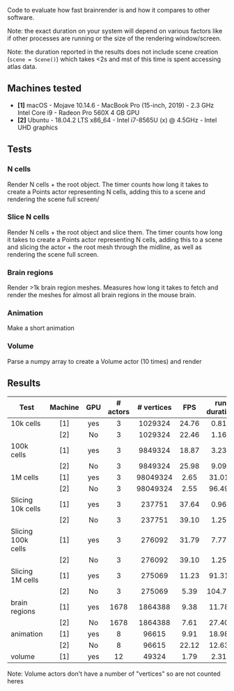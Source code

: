 Code to evaluate how fast brainrender is and how it compares to other software.

Note: the exact duration on your system will depend on various factors like if other processes are
running or the size of the rendering window/screen.

Note: the duration reported in the results does not include scene creation (`scene = Scene()`) which takes <2s and mst of this time is spent accessing atlas data.

## Machines tested
* **[1]** macOS - Mojave 10.14.6 - MacBook Pro (15-inch, 2019) - 2.3 GHz Intel Core i9 - Radeon Pro 560X 4 GB GPU
* **[2]** Ubuntu - 18.04.2 LTS x86_64 - Intel i7-8565U (x) @ 4.5GHz - Intel UHD graphics

## Tests
### N cells
Render N cells + the root object. The timer counts how long it takes to create a Points actor
representing N cells, adding this to a scene and rendering the scene full screen/

### Slice N cells
Render N cells + the root object and slice them. The timer counts how long it takes to create a Points actor
representing N cells, adding this to a scene and slicing the actor + the root mesh
through the midline, as well as rendering the scene full screen.

### Brain regions
Render >1k brain region meshes. Measures how long it takes to fetch and render the meshes
for almost all brain regions in the mouse brain. 

### Animation
Make a short animation

### Volume
Parse a numpy array to create a Volume actor (10 times) and render

## Results
| Test | Machine | GPU | # actors | # vertices | FPS | run duration | benchmark file |
| ---- |:-------:|:---:|:--------:|:----------:|:---:|:------------:| --------------:|
| 10k cells | [1] | yes | 3 | 1029324 | 24.76 | 0.81s | bm_cells.py |
|  | [2] | No | 3 | 1029324 | 22.46 | 1.16s | bm_cells.py |
| 100k cells | [1] | yes | 3 | 9849324 | 18.87 | 3.23s | bm_cells.py |
|  | [2] | No | 3 | 9849324 | 25.98 | 9.09s | bm_cells.py |
| 1M cells | [1] | yes | 3 | 98049324 | 2.65 | 31.01s | bm_cells.py |
|  | [2] | No | 3 | 98049324 | 2.55 | 96.49s | bm_cells.py |
| Slicing 10k cells | [1] | yes | 3 | 237751 | 37.64 | 0.96s | bm_cells.py |
|  | [2] | No | 3 | 237751 | 39.10 | 1.25s | bm_cells.py |
| Slicing 100k cells | [1] | yes | 3 | 276092 | 31.79 | 7.77s | bm_cells.py |
|  | [2] | No | 3 | 276092 | 39.10 | 1.25s | bm_cells.py |
| Slicing 1M cells | [1] | yes | 3 | 275069 | 11.23 | 91.31s | bm_cells.py |
|  | [2] | No | 3 | 275069 | 5.39 | 104.79s | bm_cells.py |
| brain regions | [1] | yes | 1678 | 1864388 | 9.38 | 11.78s | bm_brain_regions.py |
|  | [2] | No | 1678 | 1864388 | 7.61 | 27.40s | bm_brain_regions.py |
| animation | [1] | yes | 8 | 96615 | 9.91 | 18.98s | bm_animation.py |
|  | [2] | No | 8 | 96615 | 22.12 | 12.63s | bm_animation.py |
| volume | [1] | yes | 12 | 49324 | 1.79 | 2.31s | bm_volume.py |

Note: Volume actors don't have a number of "vertices" so are not counted heres